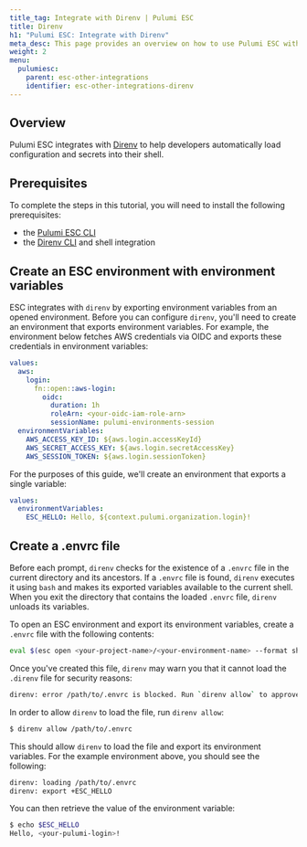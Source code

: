 ```yaml
---
title_tag: Integrate with Direnv | Pulumi ESC
title: Direnv
h1: "Pulumi ESC: Integrate with Direnv"
meta_desc: This page provides an overview on how to use Pulumi ESC with Direnv.
weight: 2
menu:
  pulumiesc:
    parent: esc-other-integrations
    identifier: esc-other-integrations-direnv
---
```


## Overview

Pulumi ESC integrates with [Direnv](https://direnv.net) to help developers automatically load configuration and secrets into their shell.

## Prerequisites

To complete the steps in this tutorial, you will need to install the following prerequisites:

- the [Pulumi ESC CLI](/docs/esc-cli/)
- the [Direnv CLI](https://direnv.net) and shell integration

## Create an ESC environment with environment variables

ESC integrates with `direnv` by exporting environment variables from an opened environment. Before you can configure `direnv`, you'll need to create an environment that exports environment variables. For example, the environment below fetches AWS credentials via OIDC and exports these credentials in environment variables:

```yaml
values:
  aws:
    login:
      fn::open::aws-login:
        oidc:
          duration: 1h
          roleArn: <your-oidc-iam-role-arn>
          sessionName: pulumi-environments-session
  environmentVariables:
    AWS_ACCESS_KEY_ID: ${aws.login.accessKeyId}
    AWS_SECRET_ACCESS_KEY: ${aws.login.secretAccessKey}
    AWS_SESSION_TOKEN: ${aws.login.sessionToken}
```

For the purposes of this guide, we'll create an environment that exports a single variable:

```yaml
values:
  environmentVariables:
    ESC_HELLO: Hello, ${context.pulumi.organization.login}!
```

## Create a .envrc file

Before each prompt, `direnv` checks for the existence of a `.envrc` file in the current directory and its ancestors. If a `.envrc` file is found, `direnv` executes it using `bash` and makes its exported variables available to the current shell. When you exit the directory that contains the loaded `.envrc` file, `direnv` unloads its variables.

To open an ESC environment and export its environment variables, create a `.envrc` file with the following contents:

```bash
eval $(esc open <your-project-name>/<your-environment-name> --format shell)
```

Once you've created this file, `direnv` may warn you that it cannot load the `.direnv` file for security reasons:

```bash
direnv: error /path/to/.envrc is blocked. Run `direnv allow` to approve its content
```

In order to allow `direnv` to load the file, run `direnv allow`:

```bash
$ direnv allow /path/to/.envrc
```

This should allow `direnv` to load the file and export its environment variables. For the example environment above, you should see the following:

```bash
direnv: loading /path/to/.envrc
direnv: export +ESC_HELLO
```

You can then retrieve the value of the environment variable:

```bash
$ echo $ESC_HELLO
Hello, <your-pulumi-login>!
```
